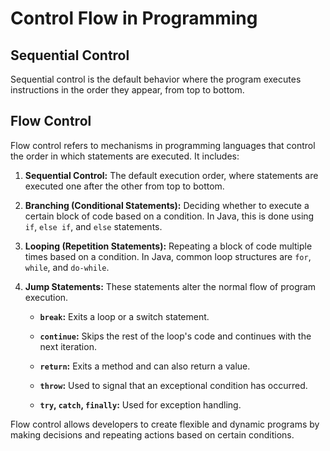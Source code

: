 # Control Flow in Programming

## Sequential Control

Sequential control is the default behavior where the program executes instructions in the order they appear, from top to bottom.

## Flow Control

Flow control refers to mechanisms in programming languages that control the order in which statements are executed. It includes:

1. **Sequential Control:** The default execution order, where statements are executed one after the other from top to bottom.

2. **Branching (Conditional Statements):** Deciding whether to execute a certain block of code based on a condition. In Java, this is done using `if`, `else if`, and `else` statements.

3. **Looping (Repetition Statements):** Repeating a block of code multiple times based on a condition. In Java, common loop structures are `for`, `while`, and `do-while`.

4. **Jump Statements:** These statements alter the normal flow of program execution.

    - **`break`:** Exits a loop or a switch statement.
    
    - **`continue`:** Skips the rest of the loop's code and continues with the next iteration.
    
    - **`return`:** Exits a method and can also return a value.
    
    - **`throw`:** Used to signal that an exceptional condition has occurred.

    - **`try`, `catch`, `finally`:** Used for exception handling.

Flow control allows developers to create flexible and dynamic programs by making decisions and repeating actions based on certain conditions.